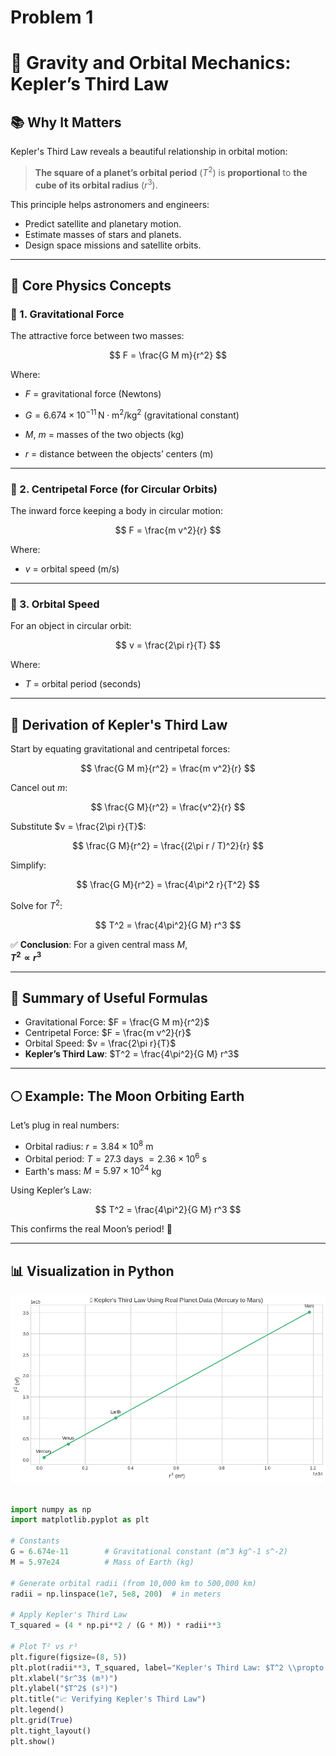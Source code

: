 # Problem 1
# 🌌 Gravity and Orbital Mechanics: Kepler’s Third Law

## 📚 Why It Matters

Kepler's Third Law reveals a beautiful relationship in orbital motion:

> **The square of a planet’s orbital period** ($T^2$) is **proportional** to **the cube of its orbital radius** ($r^3$).

This principle helps astronomers and engineers:
- Predict satellite and planetary motion.
- Estimate masses of stars and planets.
- Design space missions and satellite orbits.

---

## 🧠 Core Physics Concepts

### 🧲 1. Gravitational Force

The attractive force between two masses:

$$
F = \frac{G M m}{r^2}
$$

Where:
- $F$ = gravitational force (Newtons)
- $G = 6.674 \times 10^{-11} \, \text{N} \cdot \text{m}^2/\text{kg}^2$ (gravitational constant)

- $M$, $m$ = masses of the two objects (kg)
- $r$ = distance between the objects’ centers (m)

---

### 🔁 2. Centripetal Force (for Circular Orbits)

The inward force keeping a body in circular motion:

$$
F = \frac{m v^2}{r}
$$

Where:
- $v$ = orbital speed (m/s)

---

### 🚀 3. Orbital Speed

For an object in circular orbit:

$$
v = \frac{2\pi r}{T}
$$

Where:
- $T$ = orbital period (seconds)

---

## 📐 Derivation of Kepler's Third Law

Start by equating gravitational and centripetal forces:

$$
\frac{G M m}{r^2} = \frac{m v^2}{r}
$$

Cancel out $m$:

$$
\frac{G M}{r^2} = \frac{v^2}{r}
$$

Substitute $v = \frac{2\pi r}{T}$:

$$
\frac{G M}{r^2} = \frac{(2\pi r / T)^2}{r}
$$

Simplify:

$$
\frac{G M}{r^2} = \frac{4\pi^2 r}{T^2}
$$

Solve for $T^2$:

$$
T^2 = \frac{4\pi^2}{G M} r^3
$$

✅ **Conclusion**: For a given central mass $M$,  
**$T^2 \propto r^3$**

---

## 🧮 Summary of Useful Formulas

- Gravitational Force: $F = \frac{G M m}{r^2}$
- Centripetal Force: $F = \frac{m v^2}{r}$
- Orbital Speed: $v = \frac{2\pi r}{T}$
- **Kepler’s Third Law**: $T^2 = \frac{4\pi^2}{G M} r^3$

---

## 🌕 Example: The Moon Orbiting Earth

Let’s plug in real numbers:

- Orbital radius: $r = 3.84 \times 10^8$ m  
- Orbital period: $T = 27.3$ days $= 2.36 \times 10^6$ s  
- Earth's mass: $M = 5.97 \times 10^{24}$ kg

Using Kepler’s Law:

$$
T^2 = \frac{4\pi^2}{G M} r^3
$$

This confirms the real Moon’s period! 🌙

---

## 📊 Visualization in Python 

![alt text](image.png)

```python

import numpy as np
import matplotlib.pyplot as plt

# Constants
G = 6.674e-11        # Gravitational constant (m^3 kg^-1 s^-2)
M = 5.97e24          # Mass of Earth (kg)

# Generate orbital radii (from 10,000 km to 500,000 km)
radii = np.linspace(1e7, 5e8, 200)  # in meters

# Apply Kepler's Third Law
T_squared = (4 * np.pi**2 / (G * M)) * radii**3

# Plot T² vs r³
plt.figure(figsize=(8, 5))
plt.plot(radii**3, T_squared, label="Kepler's Third Law: $T^2 \\propto r^3$", color="royalblue")
plt.xlabel("$r^3$ (m³)")
plt.ylabel("$T^2$ (s²)")
plt.title("📈 Verifying Kepler's Third Law")
plt.legend()
plt.grid(True)
plt.tight_layout()
plt.show()

```